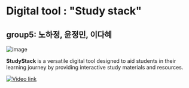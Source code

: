 # Digital tool : "Study stack"
group5: 노하정, 윤정민, 이다혜
------------------------------------------

![image](https://github.com/dhlee3146/Group-5/assets/162474252/2740df82-20e6-42a0-b6c1-ad24798eb1ab)

**StudyStack** is a versatile digital tool designed to aid students in their learning journey by providing interactive study materials and resources.

[![Video link](https://i.ytimg.com/vi/SstQ0FuKRik/maxresdefault.jpg)](https://youtu.be/SstQ0FuKRik?si=WpqHeO2oywrwKG8d)
